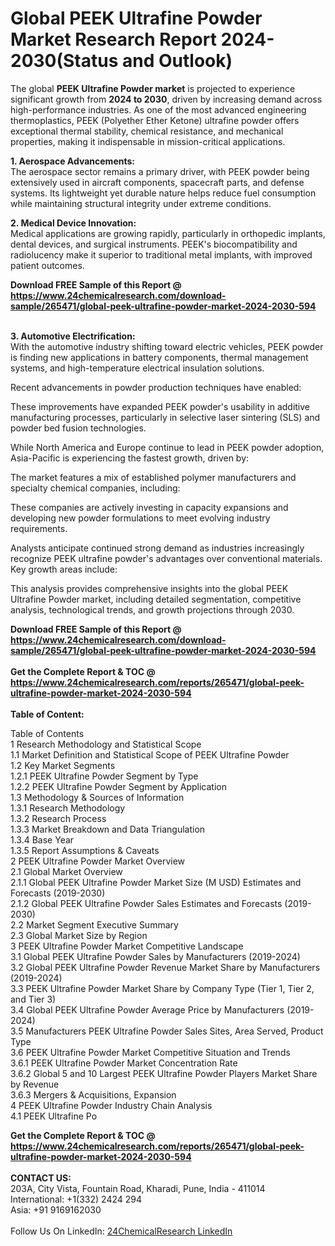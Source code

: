 <h1>Global PEEK Ultrafine Powder Market Research Report 2024-2030(Status and Outlook)</h1><p>The global <strong>PEEK Ultrafine Powder market</strong> is projected to experience significant growth from <strong>2024 to 2030</strong>, driven by increasing demand across high-performance industries. As one of the most advanced engineering thermoplastics, PEEK (Polyether Ether Ketone) ultrafine powder offers exceptional thermal stability, chemical resistance, and mechanical properties, making it indispensable in mission-critical applications.</p><p><strong>1. Aerospace Advancements:</strong><br>
The aerospace sector remains a primary driver, with PEEK powder being extensively used in aircraft components, spacecraft parts, and defense systems. Its lightweight yet durable nature helps reduce fuel consumption while maintaining structural integrity under extreme conditions.</p><p><strong>2. Medical Device Innovation:</strong><br>
Medical applications are growing rapidly, particularly in orthopedic implants, dental devices, and surgical instruments. PEEK's biocompatibility and radiolucency make it superior to traditional metal implants, with improved patient outcomes.</p><div><b>Download FREE Sample of this Report @ 
            <a href="https://www.24chemicalresearch.com/download-sample/265471/global-peek-ultrafine-powder-market-2024-2030-594">
            https://www.24chemicalresearch.com/download-sample/265471/global-peek-ultrafine-powder-market-2024-2030-594</a></b></div><br><p><strong>3. Automotive Electrification:</strong><br>
With the automotive industry shifting toward electric vehicles, PEEK powder is finding new applications in battery components, thermal management systems, and high-temperature electrical insulation solutions.</p><p>Recent advancements in powder production techniques have enabled:</p><p>These improvements have expanded PEEK powder's usability in additive manufacturing processes, particularly in selective laser sintering (SLS) and powder bed fusion technologies.</p><p>While North America and Europe continue to lead in PEEK powder adoption, Asia-Pacific is experiencing the fastest growth, driven by:</p><p>The market features a mix of established polymer manufacturers and specialty chemical companies, including:</p><p>These companies are actively investing in capacity expansions and developing new powder formulations to meet evolving industry requirements.</p><p>Analysts anticipate continued strong demand as industries increasingly recognize PEEK ultrafine powder's advantages over conventional materials. Key growth areas include:</p><p>This analysis provides comprehensive insights into the global PEEK Ultrafine Powder market, including detailed segmentation, competitive analysis, technological trends, and growth projections through 2030.</p><div><b>Download FREE Sample of this Report @ 
            <a href="https://www.24chemicalresearch.com/download-sample/265471/global-peek-ultrafine-powder-market-2024-2030-594">
            https://www.24chemicalresearch.com/download-sample/265471/global-peek-ultrafine-powder-market-2024-2030-594</a></b></div><br><div><b>Get the Complete Report & TOC @ 
            <a href="https://www.24chemicalresearch.com/reports/265471/global-peek-ultrafine-powder-market-2024-2030-594">
            https://www.24chemicalresearch.com/reports/265471/global-peek-ultrafine-powder-market-2024-2030-594</a></b></div><br>
            <b>Table of Content:</b><p>Table of Contents<br />
1 Research Methodology and Statistical Scope<br />
1.1 Market Definition and Statistical Scope of PEEK Ultrafine Powder<br />
1.2 Key Market Segments<br />
1.2.1 PEEK Ultrafine Powder Segment by Type<br />
1.2.2 PEEK Ultrafine Powder Segment by Application<br />
1.3 Methodology & Sources of Information<br />
1.3.1 Research Methodology<br />
1.3.2 Research Process<br />
1.3.3 Market Breakdown and Data Triangulation<br />
1.3.4 Base Year<br />
1.3.5 Report Assumptions & Caveats<br />
2 PEEK Ultrafine Powder Market Overview<br />
2.1 Global Market Overview<br />
2.1.1 Global PEEK Ultrafine Powder Market Size (M USD) Estimates and Forecasts (2019-2030)<br />
2.1.2 Global PEEK Ultrafine Powder Sales Estimates and Forecasts (2019-2030)<br />
2.2 Market Segment Executive Summary<br />
2.3 Global Market Size by Region<br />
3 PEEK Ultrafine Powder Market Competitive Landscape<br />
3.1 Global PEEK Ultrafine Powder Sales by Manufacturers (2019-2024)<br />
3.2 Global PEEK Ultrafine Powder Revenue Market Share by Manufacturers (2019-2024)<br />
3.3 PEEK Ultrafine Powder Market Share by Company Type (Tier 1, Tier 2, and Tier 3)<br />
3.4 Global PEEK Ultrafine Powder Average Price by Manufacturers (2019-2024)<br />
3.5 Manufacturers PEEK Ultrafine Powder Sales Sites, Area Served, Product Type<br />
3.6 PEEK Ultrafine Powder Market Competitive Situation and Trends<br />
3.6.1 PEEK Ultrafine Powder Market Concentration Rate<br />
3.6.2 Global 5 and 10 Largest PEEK Ultrafine Powder Players Market Share by Revenue<br />
3.6.3 Mergers & Acquisitions, Expansion<br />
4 PEEK Ultrafine Powder Industry Chain Analysis<br />
4.1 PEEK Ultrafine Po</p><div><b>Get the Complete Report & TOC @ 
            <a href="https://www.24chemicalresearch.com/reports/265471/global-peek-ultrafine-powder-market-2024-2030-594">
            https://www.24chemicalresearch.com/reports/265471/global-peek-ultrafine-powder-market-2024-2030-594</a></b></div><br><b>CONTACT US:</b><br>
            203A, City Vista, Fountain Road, Kharadi, Pune, India - 411014<br>
            International: +1(332) 2424 294<br>
            Asia: +91 9169162030 <br><br>
            Follow Us On LinkedIn: <a href="https://www.linkedin.com/company/24chemicalresearch/">24ChemicalResearch LinkedIn</a>